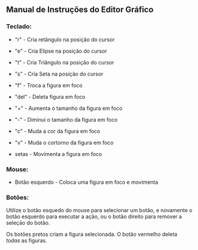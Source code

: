## Manual de Instruções do Editor Gráfico

### Teclado:

* "r" - Cria retângulo na posição do cursor

* "e" - Cria Elipse na posição do cursor

* "t" - Cria Triângulo na posição do cursor

* "s" - Cria Seta na posição do cursor

* "f" - Troca a figura em foco

* "del" - Deleta figura em foco

* "+" - Aumenta o tamanho da figura em foco

* "-" - Diminui o tamanho da figura em foco

* "c" - Muda a cor da figura em foco

* "v" - Muda o cortorno da figura em foco

* setas - Movimenta a figura em foco


### Mouse:

* Botão esquerdo - Coloca uma figura em foco e movimenta

### Botões:
Utilize o botão esquedo do mouse para selecionar um botão, e novamente o botão esquerdo para executar a ação, ou o botão direito para remover a seleção do botão.

Os botões pretos criam a figura selecionada.
O botão vermelho deleta *todas* as figuras.
